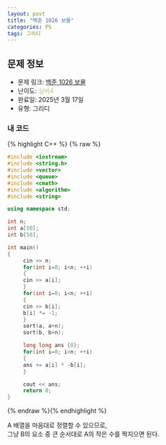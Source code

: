 ```yaml
---
layout: post
title: "백준 1026 보물"
categories: PS
tags: 그리디
---
```


## 문제 정보
- 문제 링크: [백준 1026 보물](https://www.acmicpc.net/problem/1026)
- 난이도: <span style="color:#B5C78A">실버4</span>
- 완료일: 2025년 3월 17일
- 유형: 그리디

### 내 코드

{% highlight C++ %} {% raw %}
```C++
#include <iostream>
#include <string.h>
#include <vector>
#include <queue>
#include <cmath>
#include <algorithm>
#include <string>

using namespace std;

int n;
int a[50];
int b[50];

int main()
{
	 cin >> n;
	 for(int i=0; i<n; ++i)
	 {
	 cin >> a[i];
	 }
	 for(int i=0; i<n; ++i)
	 {
	 cin >> b[i];
	 b[i] *= -1;
	 }
	 sort(a, a+n);
	 sort(b, b+n);

	 long long ans {0};
	 for(int i=0; i<n; ++i)
	 {
	 ans += a[i] * -b[i];
	 }

	 cout << ans;
	 return 0;
}

```
{% endraw %}{% endhighlight %}

A 배열을 마음대로 정렬할 수 있으므로,  
그냥 B의 요소 중 큰 순서대로 A의 작은 수를 짝지으면 된다.  

